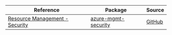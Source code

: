 | Reference | Package | Source |
|---|---|---|
|[Resource Management - Security](mgmt-security-readme.md)|[azure-mgmt-security](https://pypi.org/project/azure-mgmt-security)|[GitHub](https://github.com/Azure/azure-sdk-for-python/blob/main/sdk/security/azure-mgmt-security)|
